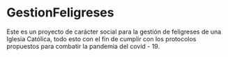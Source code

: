 # GestionFeligreses
Este es un proyecto de carácter social para la gestión de feligreses de una Iglesia Católica, todo esto con el fin de cumplir con los protocolos propuestos para combatir la pandemia del covid - 19.
